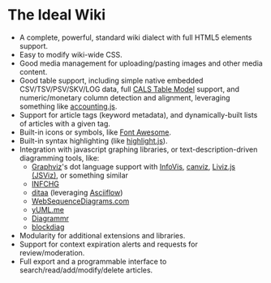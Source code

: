 The Ideal Wiki
==============

* A complete, powerful, standard wiki dialect with full HTML5 elements support.
* Easy to modify wiki-wide CSS.
* Good media management for uploading/pasting images and other media content.
* Good table support, including simple native embedded CSV/TSV/PSV/SKV/LOG data, full [CALS Table Model](http://en.wikipedia.org/wiki/CALS_Table_Model) support, and numeric/monetary column detection and alignment, leveraging something like [accounting.js](http://josscrowcroft.github.com/accounting.js/).
* Support for article tags (keyword metadata), and dynamically-built lists of articles with a given tag.
* Built-in icons or symbols, like [Font Awesome](http://fortawesome.github.com/Font-Awesome/).
* Built-in syntax highlighting (like [highlight.js](http://softwaremaniacs.org/soft/highlight/en/)).
* Integration with javascript graphing libraries, or text-description-driven diagramming tools, like:
    * [Graphviz](http://www.graphviz.org/)'s dot language support with [InfoVis](http://philogb.github.com/jit/), [canviz](http://code.google.com/p/canviz/), [Liviz.js (JSViz)](http://ushiroad.com/jsviz/), or something similar
    * [INFCHG](http://infchg.appspot.com/)
    * [ditaa](http://ditaa.org/ditaa/) (leveraging [Asciiflow](http://www.asciiflow.com/#Draw))
    * [WebSequenceDiagrams.com](http://www.websequencediagrams.com/)
    * [yUML.me](http://yuml.me/diagram/nofunky/class/draw)
    * [Diagrammr](http://www.diagrammr.com/)
    * [blockdiag](http://interactive.blockdiag.com/)
* Modularity for additional extensions and libraries.
* Support for context expiration alerts and requests for review/moderation.
* Full export and a programmable interface to search/read/add/modify/delete articles.
